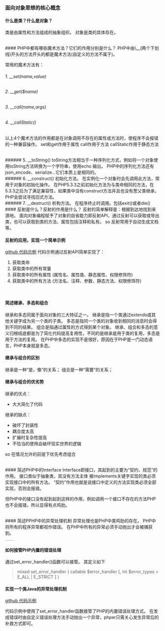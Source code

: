 ### 面向对象思想的核心概念

#### 什么是类？什么是对象？
类是由属性和方法组成的抽象组织。
对象是类的具体存在。

<br>
#### PHP中都有哪些魔术方法？它们的作用分别是什么？
PHP中由\__(两个下划线)开头的方法开头的都是魔术方法(自定义的方法不属于)。

常用的魔术方法有：
###### 1. __set($name,$value)
###### 2. __get($name)
###### 3. __call($name,$args)
###### 4. __callStatic()
以上4个魔术方法的作用都是在对象调用不存在的属性或方法时，使程序不会报错的一种兼容操作。
set和get作用于属性
call作用于方法
callStatic作用于静态方法

<br>
###### 5. __toString()
toString方法相当于一种序列化方式，例如将一个对象使用toString方法转换为一个字符串，使用echo 输出。
PHP中的序列化方法还有json_encode、serialize...它们本质上是相同的。

<br>
###### 6. __construct()
初始化方法。
在实例化一个对象时会先调用此方法，常用于对象的初始化操作。
在PHP5.3.3之前初始化方法为与类命相同的方法，在5.3.3之后为了满足兼容性，如果类中没有construct方法并且也没有葱父类继承，PHP会尝试寻找旧式方法。

<br>
###### 7. __destruct()
析构方法。
在程序终止时调用。包括exit()或者die()

<br>
#### 反射是什么？反射的作用是什么？
反射的简单解释是：根据到达地找到来源地。
面向对象编程赋予了对象的自省能力即反射API，通过反射可以获取或导出类，也可以获取到类的方法、属性包括注释和私有。
so 反射常用于自动生成文档等。

#### 反射的应用，实现一个简单示例
[github 代码示例](https://github.com/FrankDiao/phpCoreTechnology-/blob/master/chapterOne/reflection.php "github")
代码示例通过反射API简单实现了：
1. 获取类命
2. 获取类中的所有常量
3. 获取类中的所有属性 (属性名、属性值、静态属性、权限修饰符)
4. 获取类中的所有方法 (方法名、注释、参数、静态方法、权限修饰符)
<br>

#### 简述继承、多态和组合
继承和多态同属于面向对象的三大特征之一。
继承是指一个类通过extends或其他关键字成为另一个类的子类。
多态是指同一个类的对象收到相同的消息时会得到不同的结果。
组合是指通过属性的方式得到某个对象。
继承、组合和多态的意义归根结底都是为了简化代码提高复用性，不同的是继承是用于类的复用，多态是用于方法的复用。
在PHP中多态的实现不是很好，原因在于PHP是一门动态语言，PHP本身就是多态。

#### 继承与组合的区别
继承是一种“是，像”的关系；
组合是一种“需要”的关系；

#### 继承与组合的优劣势
继承的优点：
- 大大简化了代码

继承的缺点：
- 破坏了封装性
- 耦合度太高
- 扩展时复杂性提高
- 不恰当的使用会破坏现实世界的逻辑

so 在情况允许的前提下优先考虑组合

<br>
#### 简述PHP中的Interface
Interface即接口，其起到的主要为“契约、规范”的作用。
接口类似于抽象类，其没有方法主体
被implements关键字实现的类必须实现接口中的所有方法。
“契约”作用也就是说接口中定义的方法实现类必须全部实现，否则会报错。

但PHP中的接口没有起到起到这样的作用，例如调用一个接口不存在的方法PHP也不会报错，所以显得有点鸡肋。

<br>
#### 简述PPHP中的异常处理机制
异常处理也是PHP中类鸡肋的存在。
PHP中将所有的程序异常都视作错误。
在PHP中所有的异常必须手动抛出才会被捕获到。

<span style="font-size:1px">我他么都收到抛出了，我还捕获你干嘛？我自己处理不就完了？？sb</span>
<br>
#### 如何接管PHP内置的错误处理
通过set_error_handler()函数可以接管。
其定义如下
> mixed set_error_handler ( callable $error_handler [, int $error_types = E_ALL | E_STRICT ] )

#### 实现一个类Java的异常处理机制
[github 代码示例](https://github.com/FrankDiao/phpCoreTechnology-/blob/master/chapterOne/exception.php "github 代码示例")

代码示例中使用了set_error_handler函数接管了PHP的内置错误处理方式。
在发成错误时由自定义错误处理方法手动抛出一个异常，phper只需关心发生异常后的补救方式即可。